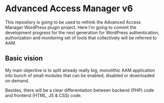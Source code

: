 # Advanced Access Manager v6
This repository is going to be used to rethink the Advanced Access Manager WordPress plugin project. Here I'm going to commit the development progress for the next generation for WordPress authentication, authorization and monitoring set of tools that collectively will be referred to AAM.

## Basic vision
My main objective is to split already really big, monolithic AAM application into bunch of small modules that can be enabled, disabled or downloaded on demand.

Besides, there will be a clear differentiation between backend (PHP) code and frontend (HTML, JS & CSS) code.
